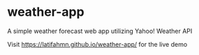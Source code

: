 # weather-app
A simple weather forecast web app utilizing Yahoo! Weather API

Visit https://latifahmn.github.io/weather-app/ for the live demo
